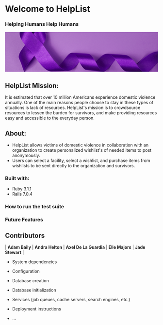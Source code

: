# Welcome to HelpList 
### **Helping Humans Help Humans**
![DV Banner](app/assets/images/dv-banner.png)
## HelpList Mission:
It is estimated that over 10 million Americans experience domestic violence annually. One of the main reasons people choose to stay in these types of situations is lack of resources. HelpList's mission is to crowdsource resources to lessen the burden for survivors, and make providing resources easy and accessible to the everyday person.
## About:
- HelpList allows victims of domestic violence in collaboration with an organization to create personalized wishlist's of needed items to post anonymously.
- Users can select a facility, select a wishlist, and purchase items from wishlists to be sent directly to the organization and survivors.


### Built with:
- Ruby 3.1.1
- Rails 7.0.4

### How to run the test suite
 

 ### Future Features

 ## Contributors
| **Adam Baily** | **Andra Helton** | **Axel De La Guardia** | **Elle Majors** | **Jade Stewart** |

* System dependencies

* Configuration

* Database creation

* Database initialization


* Services (job queues, cache servers, search engines, etc.)

* Deployment instructions

* ...

